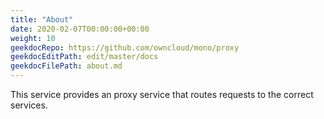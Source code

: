 ```yaml
---
title: "About"
date: 2020-02-07T00:00:00+00:00
weight: 10
geekdocRepo: https://github.com/owncloud/mono/proxy
geekdocEditPath: edit/master/docs
geekdocFilePath: about.md
---
```


This service provides an proxy service that routes requests to the correct services.
